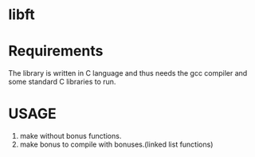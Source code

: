 # libft
# Requirements
The library is written in C language and thus needs the gcc compiler and some standard C libraries to run.
# USAGE
1. make without bonus functions.
2. make bonus to compile with bonuses.(linked list functions)
